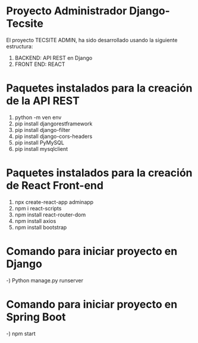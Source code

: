 # Proyecto Administrador Django-Tecsite

El proyecto TECSITE ADMIN, ha sido desarrollado usando la siguiente estructura:
1) BACKEND: API REST en Django
2) FRONT END: REACT

# Paquetes instalados para la creación de la API REST

1) python -m ven env
2) pip install djangorestframework
3) pip install django-filter
4) pip install django-cors-headers
5) pip install PyMySQL
6) pip install mysqlclient
   
# Paquetes instalados para la creación de React Front-end
1) npx create-react-app adminapp
2) npm i react-scripts
3) npm install react-router-dom
4) npm install axios
5) npm install bootstrap
   
# Comando para iniciar proyecto en Django
-) Python manage.py runserver
# Comando para iniciar proyecto en Spring Boot
-) npm start
